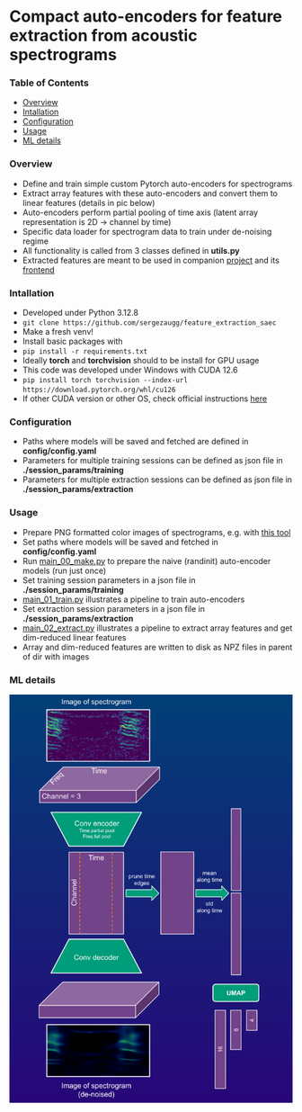 # Compact auto-encoders for feature extraction from acoustic spectrograms  

### Table of Contents
* [Overview](#Overview)
* [Intallation](#Intallation)
* [Configuration](#Configuration)
* [Usage](#Usage)
* [ML details](#ML-details)

### Overview
* Define and train simple custom Pytorch auto-encoders for spectrograms
* Extract array features with these auto-encoders and convert them to linear features (details in pic below)
* Auto-encoders perform partial pooling of time axis (latent array representation is 2D -> channel by time)
* Specific data loader for spectrogram data to train under de-noising regime
* All functionality is called from 3 classes defined in **utils.py**
* Extracted features are meant to be used in companion [project](https://github.com/sergezaugg/spectrogram_image_clustering) and its [frontend](https://spectrogram-image-clustering.streamlit.app/)

### Intallation  
* Developed under Python 3.12.8
* ```git clone https://github.com/sergezaugg/feature_extraction_saec```
* Make a fresh venv!
* Install basic packages with
* ```pip install -r requirements.txt```
* Ideally **torch** and **torchvision** should to be install for GPU usage
* This code was developed under Windows with CUDA 12.6 
* ```pip install torch torchvision --index-url https://download.pytorch.org/whl/cu126```
* If other CUDA version or other OS, check official instructions [here](https://pytorch.org/get-started/locally)

### Configuration
* Paths where models will be saved and fetched are defined in **config/config.yaml**
* Parameters for multiple training sessions can be defined as json file in **./session_params/training**
* Parameters for multiple extraction sessions can be defined as json file in **./session_params/extraction**

### Usage 
* Prepare PNG formatted color images of spectrograms, e.g. with [this tool](https://github.com/sergezaugg/xeno_canto_organizer)
* Set paths where models will be saved and fetched in **config/config.yaml**
* Run [main_00_make.py](main_00_make.py) to prepare the naive (randinit) auto-encoder models (run just once)
* Set training session parameters in a json file in **./session_params/training**
* [main_01_train.py](main_01_train.py) illustrates a pipeline to train auto-encoders
* Set extraction session parameters in a json file in **./session_params/extraction**
* [main_02_extract.py](main_02_extract.py) illustrates a pipeline to extract array features and get dim-reduced linear features
* Array and dim-reduced features are written to disk as NPZ files in parent of dir with images

### ML details
<img src="pics/flow_chart_01.png" alt="Example image" width="600"/>




